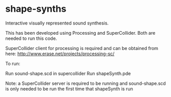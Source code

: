 shape-synths
============

Interactive visually represented sound synthesis.

This has been developed using Processing and SuperCollider. Both are needed to run this code.

SuperCollider client for processing is required and can be obtained from here: http://www.erase.net/projects/processing-sc/

To run:

Run sound-shape.scd in supercollider
Run shapeSynth.pde

Note: a SuperCollider server is required to be running and sound-shape.scd is only needed to be run the first time that shapeSynth is run